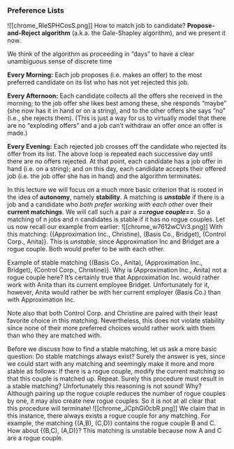 ### Preference Lists
![[chrome_RIeSPHCosS.png]]
How to match job to candidate?
**Propose-and-Reject algorithm** (a.k.a. the Gale-Shapley algorithm), and we present it now.

We think of the algorithm as proceeding in “days” to have a clear unambiguous sense of discrete time

**Every Morning:** Each job proposes (i.e. makes an offer) to the most preferred candidate on its list who has not yet rejected this job. 

**Every Afternoon:** Each candidate collects all the offers she received in the morning; to the job offer she likes best among these, she responds “maybe” (she now has it in hand or on a string), and to the other offers she says “no” (i.e., she rejects them). (This is just a way for us to virtually model that there are no “exploding offers” and a job can’t withdraw an offer once an offer is made.) 

**Every Evening:** Each rejected job crosses off the candidate who rejected its offer from its list. The above loop is repeated each successive day until there are no offers rejected. At that point, each candidate has a job offer in hand (i.e. on a string); and on this day, each candidate accepts their offered job (i.e. the job offer she has in hand) and the algorithm terminates.

In this lecture we will focus on a much more basic criterion that is rooted in the idea of **autonomy**, namely **stability**. A matching is ***unstable*** if there is a job and a candidate who *both prefer working with each other* over their **current matchings**. We will call such a pair a ***==rogue couple==***. So a matching of n jobs and n candidates is stable if it has no rogue couples. Let us now recall our example from earlier:
![[chrome_w7612wCVr3.png]]
With this matching:
{(Approximation Inc., Christine), (Basis Co., Bridget), (Control Corp., Anita)}.
This is *unstable*, since Approximation Inc and Bridget are a  rogue couple. Both would prefer to be with each other. 

Example of stable matching
{(Basis Co., Anita), (Approximation Inc., Bridget), (Control Corp., Christine)}. 
Why is (Approximation Inc., Anita) not a rogue couple here? It’s certainly true that Approximation Inc. would rather work with Anita than its current employee Bridget. Unfortunately for it, however, Anita would rather be with her current employer (Basis Co.) than with Approximation Inc.

Note also that both Control Corp. and Christine are paired with their least favorite choice in this matching. Nevertheless, this does not violate stability since none of their more preferred choices would rather work with them than who they are matched with.

Before we discuss how to find a stable matching, let us ask a more basic question: Do stable matchings always exist? Surely the answer is yes, since we could start with any matching and seemingly make it more and more stable as follows: If there is a rogue couple, modify the current matching so that this couple is matched up. Repeat. Surely this procedure must result in a stable matching? Unfortunately this reasoning is not sound! Why? Although pairing up the rogue couple reduces the number of rogue couples by one, it may also create new rogue couples. So it is not at all clear that this procedure will terminate!
![[chrome_JCphGi0cbR.png]]
We claim that in this instance, there always exists a rogue couple for any matching. For example, the matching {(A,B), (C,D)} contains the rogue couple B and C. How about {(B,C), (A,D)}? This matching is unstable because now A and C are a rogue couple.
